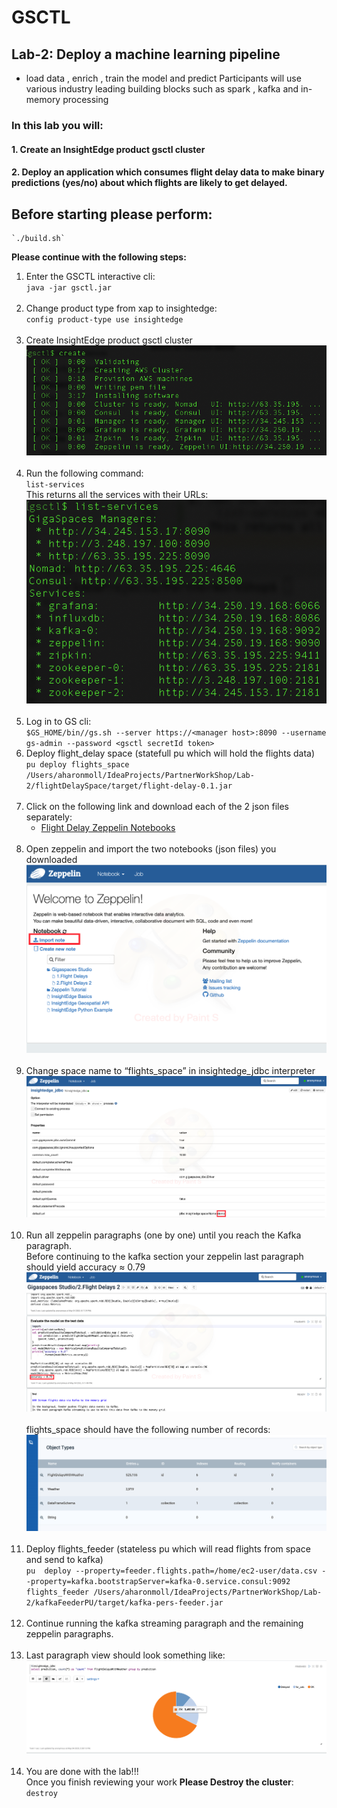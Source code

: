 # GSCTL 
## Lab-2: Deploy a machine learning pipeline
* load data , enrich , train the model and predict Participants will use various industry leading building blocks such as spark , kafka and in-memory processing

### In this lab you will:
#### 1. Create an InsightEdge product gsctl cluster
#### 2. Deploy an application which consumes flight delay data to make binary predictions (yes/no) about which flights are likely to get delayed.


## Before starting please perform:
    `./build.sh`

**Please continue with the following steps:**
1. Enter the GSCTL interactive cli:<br>
   `java -jar gsctl.jar`<br><br>
2. Change product type from xap to insightedge:<br>
   `config product-type use insightedge`<br><br>
3. Create InsightEdge product gsctl cluster<br>
   ![snapshot](Pictures/Picture1_ie.png)<br><br>
4. Run the following command:<br>
   `list-services`<br>
   This returns all the services with their URLs:<br>
   ![snapshot](Pictures/Picture4_ie.png)<br><br>
5. Log in to GS cli:<br>
   `$GS_HOME/bin//gs.sh --server https://<manager host>:8090 --username gs-admin --password <gsctl secretId token>`
6. Deploy flight_delay space (statefull pu which will hold the flights data)<br>
   `pu deploy flights_space /Users/aharonmoll/IdeaProjects/PartnerWorkShop/Lab-2/flightDelaySpace/target/flight-delay-0.1.jar`<br><br>
7. Click on the following link and download each of the 2 json files separately:
   * [Flight Delay Zeppelin Notebooks](https://drive.google.com/drive/u/0/folders/12KiV7TOHnGMD3jy9drkPUHpbP_-QheGh)<br><br>
8. Open zeppelin and import the two notebooks (json files) you downloaded<br>
   ![snapshot](Pictures/Picture1.png)<br><br>
9. Change space name to “flights_space” in insightedge_jdbc interpreter<br>
   ![snapshot](Pictures/Picture2.png)<br><br>
10. Run all zeppelin paragraphs (one by one) until you reach the Kafka paragraph.<br>
   Before continuing to the kafka section your zeppelin last paragraph should yield accuracy ≈ 0.79<br>
   ![snapshot](Pictures/Picture3.png)<br><br>
   flights_space should have the following number of records:<br>
   ![snapshot](Pictures/Picture4.png)<br><br>
11. Deploy flights_feeder (stateless pu which will read flights from space and send to kafka)<br>
   `pu  deploy --property=feeder.flights.path=/home/ec2-user/data.csv --property=kafka.bootstrapServer=kafka-0.service.consul:9092 flights_feeder /Users/aharonmoll/IdeaProjects/PartnerWorkShop/Lab-2/kafkaFeederPU/target/kafka-pers-feeder.jar`<br><br>
12. Continue running the kafka streaming paragraph and the remaining zeppelin paragraphs.<br><br>
13. Last paragraph view should look something like:<br>
   ![snapshot](Pictures/Picture5.png)<br><br>
14. You are done with the lab!!!<br>
    Once you finish reviewing your work **Please Destroy the cluster**:<br>
    `destroy`
    






